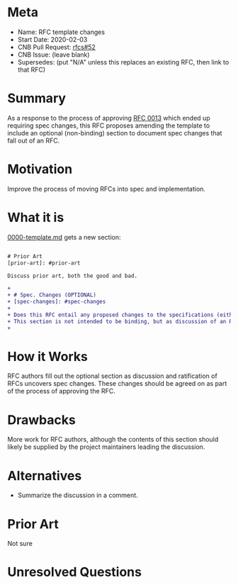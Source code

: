 # Meta
[meta]: #meta
- Name: RFC template changes
- Start Date: 2020-02-03
- CNB Pull Request: [rfcs#52](https://github.com/buildpacks/rfcs/pull/52)
- CNB Issue: (leave blank)
- Supersedes: (put "N/A" unless this replaces an existing RFC, then link to that RFC)

# Summary
[summary]: #summary

As a response to the process of approving [RFC 0013](0013-app-layer-metadata-source.md) which ended up requiring spec changes, this RFC proposes amending the template to include an optional (non-binding) section to document spec changes that fall out of an RFC.

# Motivation
[motivation]: #motivation

Improve the process of moving RFCs into spec and implementation.

# What it is
[what-it-is]: #what-it-is

[0000-template.md](../0000-template.md) gets a new section:

```diff

# Prior Art
[prior-art]: #prior-art

Discuss prior art, both the good and bad.

+
+ # Spec. Changes (OPTIONAL)
+ [spec-changes]: #spec-changes
+
+ Does this RFC entail any proposed changes to the specifications (either buildpack or platform) or extensions?
+ This section is not intended to be binding, but as discussion of an RFC unfolds, if spec changes are necessary, they should be documented here.
+
```

# How it Works
[how-it-works]: #how-it-works

RFC authors fill out the optional section as discussion and ratification of RFCs uncovers spec changes. These changes should be agreed on as part of the process of approving the RFC.

# Drawbacks
[drawbacks]: #drawbacks

More work for RFC authors, although the contents of this section should likely be supplied by the project maintainers leading the discussion.

# Alternatives
[alternatives]: #alternatives

- Summarize the discussion in a comment.

# Prior Art
[prior-art]: #prior-art

Not sure

# Unresolved Questions
[unresolved-questions]: #unresolved-questions
